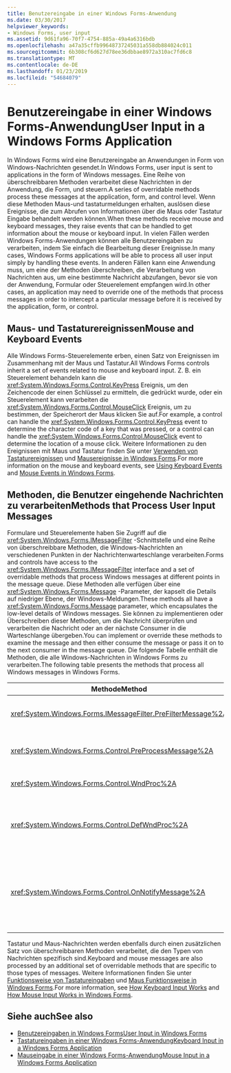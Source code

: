 ```yaml
---
title: Benutzereingabe in einer Windows Forms-Anwendung
ms.date: 03/30/2017
helpviewer_keywords:
- Windows Forms, user input
ms.assetid: 9d61fa96-70f7-4754-885a-49a4a6316bdb
ms.openlocfilehash: a47a35cffb99648737245031a558db884024c011
ms.sourcegitcommit: 6b308cf6d627d78ee36dbbae8972a310ac7fd6c8
ms.translationtype: MT
ms.contentlocale: de-DE
ms.lasthandoff: 01/23/2019
ms.locfileid: "54684079"
---
```

# <a name="user-input-in-a-windows-forms-application"></a><span data-ttu-id="45330-102">Benutzereingabe in einer Windows Forms-Anwendung</span><span class="sxs-lookup"><span data-stu-id="45330-102">User Input in a Windows Forms Application</span></span>
<span data-ttu-id="45330-103">In Windows Forms wird eine Benutzereingabe an Anwendungen in Form von Windows-Nachrichten gesendet.</span><span class="sxs-lookup"><span data-stu-id="45330-103">In Windows Forms, user input is sent to applications in the form of Windows messages.</span></span> <span data-ttu-id="45330-104">Eine Reihe von überschreibbaren Methoden verarbeitet diese Nachrichten in der Anwendung, die Form, und steuern.</span><span class="sxs-lookup"><span data-stu-id="45330-104">A series of overridable methods process these messages at the application, form, and control level.</span></span> <span data-ttu-id="45330-105">Wenn diese Methoden Maus-und tastaturmeldungen erhalten, auslösen diese Ereignisse, die zum Abrufen von Informationen über die Maus oder Tastatur Eingabe behandelt werden können.</span><span class="sxs-lookup"><span data-stu-id="45330-105">When these methods receive mouse and keyboard messages, they raise events that can be handled to get information about the mouse or keyboard input.</span></span> <span data-ttu-id="45330-106">In vielen Fällen werden Windows Forms-Anwendungen können alle Benutzereingaben zu verarbeiten, indem Sie einfach die Bearbeitung dieser Ereignisse.</span><span class="sxs-lookup"><span data-stu-id="45330-106">In many cases, Windows Forms applications will be able to process all user input simply by handling these events.</span></span> <span data-ttu-id="45330-107">In anderen Fällen kann eine Anwendung muss, um eine der Methoden überschreiben, die Verarbeitung von Nachrichten aus, um eine bestimmte Nachricht abzufangen, bevor sie von der Anwendung, Formular oder Steuerelement empfangen wird.</span><span class="sxs-lookup"><span data-stu-id="45330-107">In other cases, an application may need to override one of the methods that process messages in order to intercept a particular message before it is received by the application, form, or control.</span></span>  
  
## <a name="mouse-and-keyboard-events"></a><span data-ttu-id="45330-108">Maus- und Tastaturereignissen</span><span class="sxs-lookup"><span data-stu-id="45330-108">Mouse and Keyboard Events</span></span>  
 <span data-ttu-id="45330-109">Alle Windows Forms-Steuerelemente erben, einen Satz von Ereignissen im Zusammenhang mit der Maus und Tastatur.</span><span class="sxs-lookup"><span data-stu-id="45330-109">All Windows Forms controls inherit a set of events related to mouse and keyboard input.</span></span> <span data-ttu-id="45330-110">Z. B. ein Steuerelement behandeln kann die <xref:System.Windows.Forms.Control.KeyPress> Ereignis, um den Zeichencode der einen Schlüssel zu ermitteln, die gedrückt wurde, oder ein Steuerelement kann verarbeiten die <xref:System.Windows.Forms.Control.MouseClick> Ereignis, um zu bestimmen, der Speicherort der Maus klicken Sie auf.</span><span class="sxs-lookup"><span data-stu-id="45330-110">For example, a control can handle the <xref:System.Windows.Forms.Control.KeyPress> event to determine the character code of a key that was pressed, or a control can handle the <xref:System.Windows.Forms.Control.MouseClick> event to determine the location of a mouse click.</span></span> <span data-ttu-id="45330-111">Weitere Informationen zu den Ereignissen mit Maus und Tastatur finden Sie unter [Verwenden von Tastaturereignissen](../../../docs/framework/winforms/using-keyboard-events.md) und [Mausereignisse in Windows Forms](../../../docs/framework/winforms/mouse-events-in-windows-forms.md).</span><span class="sxs-lookup"><span data-stu-id="45330-111">For more information on the mouse and keyboard events, see [Using Keyboard Events](../../../docs/framework/winforms/using-keyboard-events.md) and [Mouse Events in Windows Forms](../../../docs/framework/winforms/mouse-events-in-windows-forms.md).</span></span>  
  
## <a name="methods-that-process-user-input-messages"></a><span data-ttu-id="45330-112">Methoden, die Benutzer eingehende Nachrichten zu verarbeiten</span><span class="sxs-lookup"><span data-stu-id="45330-112">Methods that Process User Input Messages</span></span>  
 <span data-ttu-id="45330-113">Formulare und Steuerelemente haben Sie Zugriff auf die <xref:System.Windows.Forms.IMessageFilter> -Schnittstelle und eine Reihe von überschreibbare Methoden, die Windows-Nachrichten an verschiedenen Punkten in der Nachrichtenwarteschlange verarbeiten.</span><span class="sxs-lookup"><span data-stu-id="45330-113">Forms and controls have access to the <xref:System.Windows.Forms.IMessageFilter> interface and a set of overridable methods that process Windows messages at different points in the message queue.</span></span> <span data-ttu-id="45330-114">Diese Methoden alle verfügen über eine <xref:System.Windows.Forms.Message> -Parameter, der kapselt die Details auf niedriger Ebene, der Windows-Meldungen.</span><span class="sxs-lookup"><span data-stu-id="45330-114">These methods all have a <xref:System.Windows.Forms.Message> parameter, which encapsulates the low-level details of Windows messages.</span></span> <span data-ttu-id="45330-115">Sie können zu implementieren oder Überschreiben dieser Methoden, um die Nachricht überprüfen und verarbeiten die Nachricht oder an der nächste Consumer in die Warteschlange übergeben.</span><span class="sxs-lookup"><span data-stu-id="45330-115">You can implement or override these methods to examine the message and then either consume the message or pass it on to the next consumer in the message queue.</span></span> <span data-ttu-id="45330-116">Die folgende Tabelle enthält die Methoden, die alle Windows-Nachrichten in Windows Forms zu verarbeiten.</span><span class="sxs-lookup"><span data-stu-id="45330-116">The following table presents the methods that process all Windows messages in Windows Forms.</span></span>  
  
|<span data-ttu-id="45330-117">Methode</span><span class="sxs-lookup"><span data-stu-id="45330-117">Method</span></span>|<span data-ttu-id="45330-118">Hinweise</span><span class="sxs-lookup"><span data-stu-id="45330-118">Notes</span></span>|  
|------------|-----------|  
|<xref:System.Windows.Forms.IMessageFilter.PreFilterMessage%2A>|<span data-ttu-id="45330-119">Diese Methode fängt die in der Warteschlange (auch bekannt als bereitgestellte) Windows-Nachrichten auf Anwendungsebene ab.</span><span class="sxs-lookup"><span data-stu-id="45330-119">This method intercepts queued (also known as posted) Windows messages at the application level.</span></span>|  
|<xref:System.Windows.Forms.Control.PreProcessMessage%2A>|<span data-ttu-id="45330-120">Diese Methode fängt die Windows-Nachrichten auf dem Formular und Steuerelement-Ebene ab, bevor sie verarbeitet wurden.</span><span class="sxs-lookup"><span data-stu-id="45330-120">This method intercepts Windows messages at the form and control level before they have been processed.</span></span>|  
|<xref:System.Windows.Forms.Control.WndProc%2A>|<span data-ttu-id="45330-121">Diese Methode verarbeitet Windows-Nachrichten auf dem Formular und Steuerelement-Ebene.</span><span class="sxs-lookup"><span data-stu-id="45330-121">This method processes Windows messages at the form and control level.</span></span>|  
|<xref:System.Windows.Forms.Control.DefWndProc%2A>|<span data-ttu-id="45330-122">Diese Methode führt die standardverarbeitung von Windows-Meldungen auf der Ebene Formular und Steuerelement.</span><span class="sxs-lookup"><span data-stu-id="45330-122">This method performs the default processing of Windows messages at the form and control level.</span></span> <span data-ttu-id="45330-123">Dadurch wird die minimale Funktionalität eines Fensters.</span><span class="sxs-lookup"><span data-stu-id="45330-123">This provides the minimal functionality of a window.</span></span>|  
|<xref:System.Windows.Forms.Control.OnNotifyMessage%2A>|<span data-ttu-id="45330-124">Diese Methode fängt die Nachrichten auf der Ebene Formular und Steuerelement ab, nachdem sie verarbeitet wurden.</span><span class="sxs-lookup"><span data-stu-id="45330-124">This method intercepts messages at the form and control level, after they have been processed.</span></span> <span data-ttu-id="45330-125">Die <xref:System.Windows.Forms.ControlStyles.EnableNotifyMessage> Formatbit muss festgelegt werden, damit diese Methode aufgerufen werden.</span><span class="sxs-lookup"><span data-stu-id="45330-125">The <xref:System.Windows.Forms.ControlStyles.EnableNotifyMessage> style bit must be set for this method to be called.</span></span>|  
  
 <span data-ttu-id="45330-126">Tastatur und Maus-Nachrichten werden ebenfalls durch einen zusätzlichen Satz von überschreibbaren Methoden verarbeitet, die den Typen von Nachrichten spezifisch sind.</span><span class="sxs-lookup"><span data-stu-id="45330-126">Keyboard and mouse messages are also processed by an additional set of overridable methods that are specific to those types of messages.</span></span> <span data-ttu-id="45330-127">Weitere Informationen finden Sie unter [Funktionsweise von Tastatureingaben](../../../docs/framework/winforms/how-keyboard-input-works.md) und [Maus Funktionsweise in Windows Forms](../../../docs/framework/winforms/how-mouse-input-works-in-windows-forms.md).</span><span class="sxs-lookup"><span data-stu-id="45330-127">For more information, see [How Keyboard Input Works](../../../docs/framework/winforms/how-keyboard-input-works.md) and [How Mouse Input Works in Windows Forms](../../../docs/framework/winforms/how-mouse-input-works-in-windows-forms.md).</span></span>  
  
## <a name="see-also"></a><span data-ttu-id="45330-128">Siehe auch</span><span class="sxs-lookup"><span data-stu-id="45330-128">See also</span></span>
- [<span data-ttu-id="45330-129">Benutzereingaben in Windows Forms</span><span class="sxs-lookup"><span data-stu-id="45330-129">User Input in Windows Forms</span></span>](../../../docs/framework/winforms/user-input-in-windows-forms.md)
- [<span data-ttu-id="45330-130">Tastatureingaben in einer Windows Forms-Anwendung</span><span class="sxs-lookup"><span data-stu-id="45330-130">Keyboard Input in a Windows Forms Application</span></span>](../../../docs/framework/winforms/keyboard-input-in-a-windows-forms-application.md)
- [<span data-ttu-id="45330-131">Mauseingabe in einer Windows Forms-Anwendung</span><span class="sxs-lookup"><span data-stu-id="45330-131">Mouse Input in a Windows Forms Application</span></span>](../../../docs/framework/winforms/mouse-input-in-a-windows-forms-application.md)
